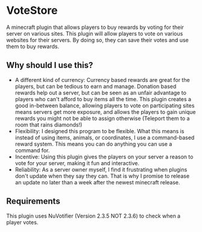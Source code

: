 # VoteStore
A minecraft plugin that allows players to buy rewards by voting for their server on various sites.
This plugin will allow players to vote on various websites for their servers. By doing so, they can save their votes and use them to buy rewards.
## Why should I use this?
- A different kind of currency: Currency based rewards are great for the players, but can be tedious to earn and manage. Donation based rewards help out a server, but can be seen as an unfair advantage to players who can't afford to buy items all the time. This plugin creates a good in-between balance, allowing players to vote on participating sites means servers get more exposure, and allows the players to gain unique rewards you might not be able to assign otherwise (Teleport them to a room that rains diamonds!)
- Flexibility: I designed this program to be flexible. What this means is instead of using items, animals, or coordinates, I use a command-based reward system. This means you can do anything you can use a command for.
- Incentive: Using this plugin gives the players on your server a reason to vote for your server, making it fun and interactive.
- Reliability: As a server owner myself, I find it frustrating when plugins don't update when they say they can. That is why I promise to release an update no later than a week after the newest minecraft release.
## Requirements
This plugin uses NuVotifier (Version 2.3.5 NOT 2.3.6) to check when a player votes.

